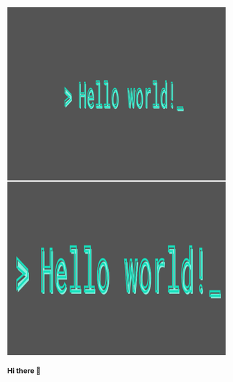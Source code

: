 <img height="400" src="Header-Image.png" title="Hello world!" width="1000"/>

<img height="400" src="github-page-header.png" title="Hello world!" width="1000"/>



### Hi there 👋

<!--
**plamenamihaylova/plamenamihaylova** is a ✨ _special_ ✨ repository because its `README.md` (this file) appears on your GitHub profile.

Here are some ideas to get you started:

- 🔭 I’m currently working on ...
- 🌱 I’m currently learning ...
- 👯 I’m looking to collaborate on ...
- 🤔 I’m looking for help with ...
- 💬 Ask me about ...
- 📫 How to reach me: ...
- 😄 Pronouns: ...
- ⚡ Fun fact: ...
-->
